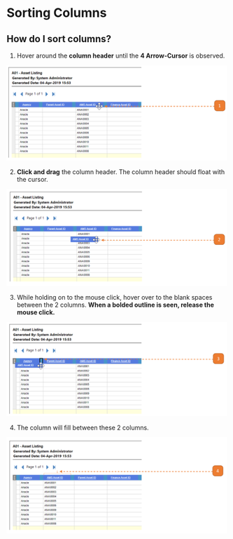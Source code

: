 # Sorting Columns

## How do I sort columns?

1. Hover around the **column header** until the **4 Arrow-Cursor** is observed.

![](images/Sorting.png "Sorting")

2. **Click and drag** the column header. The column header should float with the cursor.

![](images/Sorting2.png "Sorting2")

3. While holding on to the mouse click, hover over to the blank spaces between the 2 columns. **When a bolded outline is seen, release the mouse click.**

![](images/Sorting3.png "Sorting3")

4. The column will fill between these 2 columns.

![](images/Sorting4.png "Sorting4")